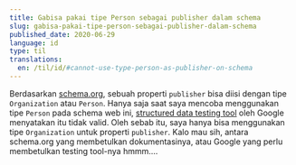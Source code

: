 ```yaml
---
title: Gabisa pakai tipe Person sebagai publisher dalam schema
slug: gabisa-pakai-tipe-person-sebagai-publisher-dalam-schema
published_date: 2020-06-29
language: id
type: til
translations:
  en: /til/id/#cannot-use-type-person-as-publisher-on-schema
---
```


Berdasarkan [schema.org](https://schema.org/Article), sebuah properti `publisher` bisa diisi dengan tipe `Organization` atau `Person`. Hanya saja saat saya mencoba menggunakan tipe `Person` pada schema web ini, [structured data testing tool](https://search.google.com/structured-data/testing-tool/u/0/) oleh Google menyatakan itu tidak valid. Oleh sebab itu, saya hanya bisa menggunakan tipe `Organization` untuk properti `publisher`. Kalo mau sih, antara schema.org yang membetulkan dokumentasinya, atau Google yang perlu membetulkan testing tool-nya hmmm....

